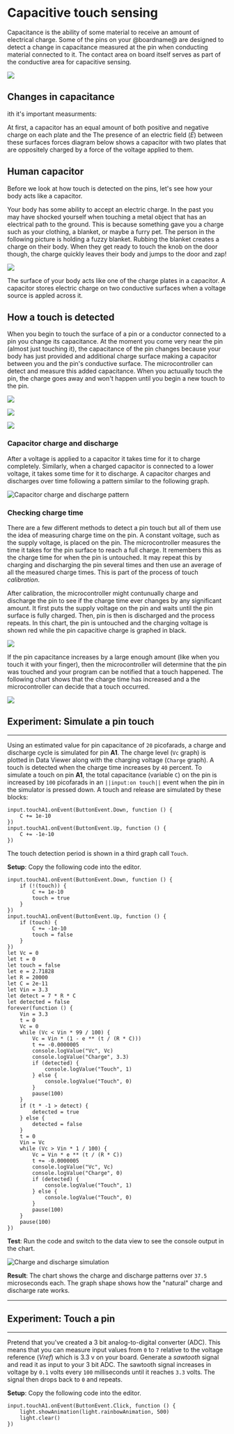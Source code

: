 # Capacitive touch sensing

Capacitance is the ability of some material to receive an amount of electrical charge. Some of the pins on your @boardname@ are designed to detect a change in capacitance measured at the pin when conducting material connected to it. The contact area on board itself serves as part of the conductive area for capacitive sensing.

![](/static/cp/learn/pins-tutorial/capacitive-touch/touch-press.jpg)


## Changes in capacitance

ith it's important measurments:

At first, a capacitor has an equal amount of both positive and negative charge on each plate and the The presence of an electric field (*E*) between these surfaces forces  diagram below shows a capacitor with two plates that are oppositely charged by a force of the voltage applied to them.

## Human capacitor

Before we look at how touch is detected on the pins, let's see how your body acts like a capacitor.

Your body has some ability to accept an electric charge. In the past you may have shocked yourself when touching a metal object that has an electrical path to the ground. This is because something gave you a charge such as your clothing, a blanket, or maybe a furry pet. The person in the following picture is holding a fuzzy blanket. Rubbing the blanket creates a charge on their body. When they get ready to touch the knob on the door though, the charge quickly leaves their body and jumps to the door and zap!

![](/static/cp/learn/pins-tutorial/capacitive-touch/body-static.gif)

The surface of your body acts like one of the charge plates in a capacitor. A capacitor stores electric charge on two conductive surfaces when a voltage source is appled across it.


## How a touch is detected

When you begin to touch the surface of a pin or a conductor connected to a pin you change its capacitance. At the moment you come very near the pin (almost just touching it), the capacitance of the pin changes because your body has just provided and additional charge surface making a capacitor between you and the pin's conductive surface. The microcontroller can detect and measure this added capacitance. When you actuually touch the pin, the charge goes away and won't happen until you begin a new touch to the pin.

![](/static/cp/learn/pins-tutorial/capacitive-touch/pin-capacitance.jpg)

![](/static/cp/learn/pins-tutorial/capacitive-touch/touch-capacitance.jpg)

![](/static/cp/learn/pins-tutorial/capacitive-touch/pin-touch.gif)

### Capacitor charge and discharge

After a voltage is applied to a capacitor it takes time for it to charge completely. Similarly, when a charged capacitor is connected to a lower voltage, it takes some time for it to discharge. A capacitor charges and discharges over time following a pattern similar to the following graph.

![Capacitor charge and discharge pattern](/static/cp/learn/pins-tutorial/capacitive-touch/charge-discharge.jpg)

### Checking charge time

There are a few different methods to detect a pin touch but all of them use the idea of measuring charge time on the pin. A constant voltage, such as the supply voltage, is placed on the pin. The microcontroller measures the time it takes for the pin surface to reach a full charge. It remembers this as the charge time for when the pin is untouched. It may repeat this by charging and discharging the pin several times and then use an average of all the measured charge times. This is part of the process of touch _calibration_.

After calibration, the microcontroller might contunually charge and discharge the pin to see if the charge time ever changes by any significant amount. It first puts the supply voltage on the pin and waits until the pin surface is fully charged. Then, pin is then is discharged and the process repeats. In this chart, the pin is untouched and the charging voltage is shown red while the pin capacitive charge is graphed in black.

![](/static/cp/learn/pins-tutorial/capacitive-touch/charge-discharge-notouch.jpg)

If the pin capacitance increases by a large enough amount (like when you touch it with your finger), then the microcontroller will determine that the pin was touched and your program can be notified that a touch happened. The following chart shows that the charge time has increased and a the microcontroller can decide that a touch occurred.

![](/static/cp/learn/pins-tutorial/capacitive-touch/charge-discharge-touched.jpg)

## Experiment: Simulate a pin touch

---

Using an estimated value for pin capacitance of ``20`` picofarads, a charge and discharge cycle is simulated for pin **A1**. The charge level (``Vc`` graph) is plotted in Data Viewer along with the charging voltage (``Charge`` graph). A touch is detected when the charge time increases by `40` percent. To simulate a touch on pin **A1**, the total capacitance (variable ``C``) on the pin is increased by `100` picofarads in an ``||input:on touch||`` event when the pin in the simulator is pressed down. A touch and release are simulated by these blocks:

```block
input.touchA1.onEvent(ButtonEvent.Down, function () {
    C += 1e-10
})
input.touchA1.onEvent(ButtonEvent.Up, function () {
    C += -1e-10
})
```

The touch detection period is shown in a third graph call ``Touch``.

**Setup**: Copy the following code into the editor.

```blocks
input.touchA1.onEvent(ButtonEvent.Down, function () {
    if (!(touch)) {
        C += 1e-10
        touch = true
    }
})
input.touchA1.onEvent(ButtonEvent.Up, function () {
    if (touch) {
        C += -1e-10
        touch = false
    }
})
let Vc = 0
let t = 0
let touch = false
let e = 2.71828
let R = 20000
let C = 2e-11
let Vin = 3.3
let detect = 7 * R * C
let detected = false
forever(function () {
    Vin = 3.3
    t = 0
    Vc = 0
    while (Vc < Vin * 99 / 100) {
        Vc = Vin * (1 - e ** (t / (R * C)))
        t += -0.0000005
        console.logValue("Vc", Vc)
        console.logValue("Charge", 3.3)
        if (detected) {
            console.logValue("Touch", 1)
        } else {
            console.logValue("Touch", 0)
        }
        pause(100)
    }
    if (t * -1 > detect) {
        detected = true
    } else {
        detected = false
    }
    t = 0
    Vin = Vc
    while (Vc > Vin * 1 / 100) {
        Vc = Vin * e ** (t / (R * C))
        t += -0.0000005
        console.logValue("Vc", Vc)
        console.logValue("Charge", 0)
        if (detected) {
            console.logValue("Touch", 1)
        } else {
            console.logValue("Touch", 0)
        }
        pause(100)
    }
    pause(100)
})
```

**Test**: Run the code and switch to the data view to see the console output in the chart.

![Charge and discharge simulation](/static/cp/learn/pins-tutorial/capacitive-touch/touch-sim.jpg)

**Result**: The chart shows the charge and discharge patterns over `37.5` microseconds each. The graph shape shows how the "natural" charge and discharge rate works.

---

## Experiment: Touch a pin

---

Pretend that you've created a 3 bit analog-to-digital converter (ADC). This means that you can measure input values from `0` to `7` relative to the voltage reference (_Vref_) which is 3.3 v on your board. Generate a _sawtooth_ signal and read it as input to your 3 bit ADC. The sawtooth signal increases in voltage by `0.1` volts every `100` milliseconds until it reaches `3.3` volts. The signal then drops back to `0` and repeats.

**Setup**: Copy the following code into the editor.

```blocks
input.touchA1.onEvent(ButtonEvent.Click, function () {
    light.showAnimation(light.rainbowAnimation, 500)
    light.clear()
})
```